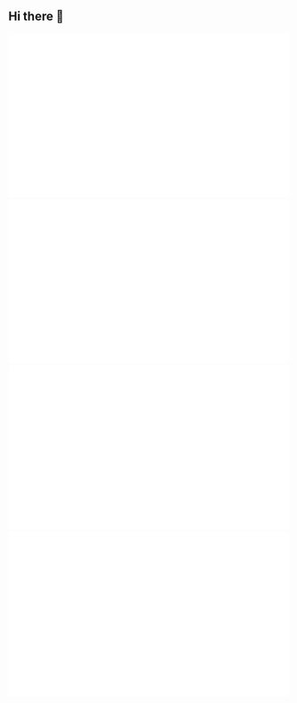 ## Hi there 👋

![](https://raw.githubusercontent.com/biongbiongbiangbiang/stats/master/generated/overview.svg#gh-dark-mode-only)
![](https://raw.githubusercontent.com/biongbiongbiangbiang/stats/master/generated/overview.svg#gh-light-mode-only)
![](https://raw.githubusercontent.com/biongbiongbiangbiang/stats/master/generated/languages.svg#gh-dark-mode-only)
![](https://raw.githubusercontent.com/biongbiongbiangbiang/stats/master/generated/languages.svg#gh-light-mode-only)
<!--
**biongbiongbiangbiang/biongbiongbiangbiang** is a ✨ _special_ ✨ repository because its `README.md` (this file) appears on your GitHub profile.

Here are some ideas to get you started:

- 🔭 I’m currently working on ...
- 🌱 I’m currently learning ...
- 👯 I’m looking to collaborate on ...
- 🤔 I’m looking for help with ...
- 💬 Ask me about ...
- 📫 How to reach me: ...
- 😄 Pronouns: ...
- ⚡ Fun fact: ...
-->
